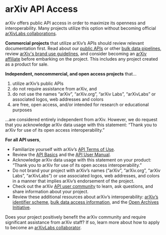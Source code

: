# arXiv API Access

arXiv offers public API access in order to maximize its openness and interoperability. Many projects utilize this option without becoming official [arXivLabs collaborations](https://labs.arxiv.org).

**Commercial projects** that utilize arXiv’s APIs should review relevant documentation first. Read about our [public APIs](basics.md) or other [bulk data pipelines](../../help/bulk_data.md), review [arXiv's brand use guidelines](../../brand/index.md), and consider becoming an [arXiv affiliate](../../about/funding.md) before embarking on the project. This includes any project created as a product for sale.

**Independent, noncommercial, and open access projects** that…

1. utilize arXiv’s public APIs
2. do not require assistance from arXiv, and
3. do not use the names “arXiv”, “arXiv.org”, “arXiv Labs”, “arXivLabs” or associated logos, web addresses and colors
4. are free, open access, and/or intended for research or educational purposes

...are considered entirely independent from arXiv. However, we do request that you acknowledge arXiv data usage with this statement: “Thank you to arXiv for use of its open access interoperability.”

**For all API users**,

- Familiarize yourself with arXiv’s [API Terms of Use](tou.md).
- Review the [API Basics](basics.md) and the [API User Manual](user-manual.md).
- Acknowledge arXiv data usage with this statement on your product: “Thank you to arXiv for use of its open access interoperability.”
- Do not brand your project with arXiv’s names (“arXiv”, “arXiv.org”, “arXiv Labs”, “arXivLabs”) or use associated logos, web addresses, and colors in a manner that implies arXiv’s endorsement of the project.
- Check out the arXiv [API user community](basics.md#community) to learn, ask questions, and share information about your project.
- Review these additional resources about arXiv’s interoperability: [arXiv’s identifier scheme](../../help/arxiv_identifier_for_services.md), [bulk data access information](../../help/bulk_data.md), and the [Open Archives Initiative](../../help/oa/index.md).

Does your project positively benefit the arXiv community and require significant assistance from arXiv staff? If so, learn more about how to apply to become an [arXivLabs collaborator](https://labs.arxiv.org).
